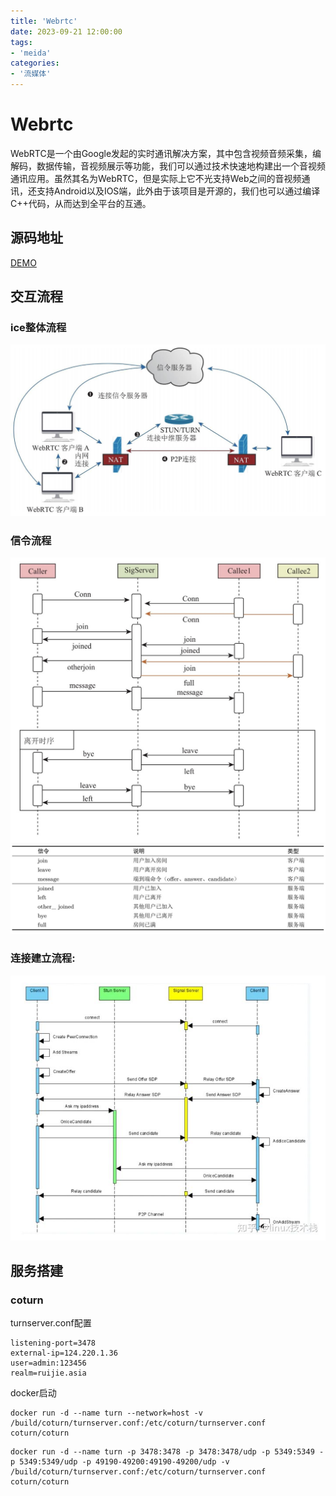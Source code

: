 ```yaml
---
title: 'Webrtc'
date: 2023-09-21 12:00:00
tags:
- 'meida'
categories:
- '流媒体'
---
```

# Webrtc
WebRTC是一个由Google发起的实时通讯解决方案，其中包含视频音频采集，编解码，数据传输，音视频展示等功能，我们可以通过技术快速地构建出一个音视频通讯应用。虽然其名为WebRTC，但是实际上它不光支持Web之间的音视频通讯，还支持Android以及IOS端，此外由于该项目是开源的，我们也可以通过编译C++代码，从而达到全平台的互通。
## 源码地址
[DEMO](https://github.com/zz-media/webrtc)
## 交互流程
### ice整体流程
![ice流程](./Webrtc.assets/ice.jpg)
### 信令流程
![ice流程](./Webrtc.assets/signal.jpg)  
![信令说明](./Webrtc.assets/signal2.jpg)  
### 连接建立流程:
![连接建立](./Webrtc.assets/peer.png)  

## 服务搭建
### coturn
turnserver.conf配置
```
listening-port=3478
external-ip=124.220.1.36
user=admin:123456
realm=ruijie.asia
```
docker启动
```
docker run -d --name turn --network=host -v /build/coturn/turnserver.conf:/etc/coturn/turnserver.conf coturn/coturn
```
```
docker run -d --name turn -p 3478:3478 -p 3478:3478/udp -p 5349:5349 -p 5349:5349/udp -p 49190-49200:49190-49200/udp -v /build/coturn/turnserver.conf:/etc/coturn/turnserver.conf coturn/coturn
```